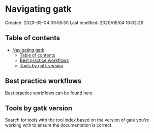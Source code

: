 # Navigating gatk

Created: 2020-05-04 09:55:50
Last modified: 2020/05/04 10:02:26

## Table of contents

- [Navigating gatk](#navigating-gatk)
  - [Table of contents](#table-of-contents)
  - [Best practice workflows](#best-practice-workflows)
  - [Tools by gatk version](#tools-by-gatk-version)

## Best practice workflows

Best practice workflows can be found [here](https://gatk.broadinstitute.org/hc/en-us/sections/360007226651-Best-Practices-Workflows)

## Tools by gatk version

Search for tools with the [tool index](https://gatk.broadinstitute.org/hc/en-us/categories/360002369672-Tool-Index) based on the version of gatk you're working with to ensure the documentation is correct.
